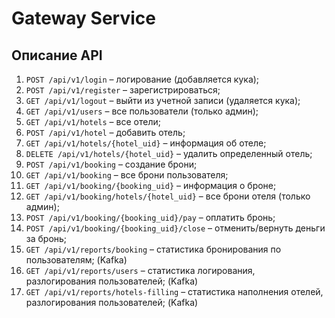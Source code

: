 # Gateway Service

## Описание API
1. `POST /api/v1/login` – логирование (добавляется кука);
2. `POST /api/v1/register` – зарегистрироваться;
3. `GET /api/v1/logout` – выйти из учетной записи (удаляется кука);
4. `GET /api/v1/users` – все пользователи (только админ);
5. `GET /api/v1/hotels` – все отели;
6. `POST /api/v1/hotel` – добавить отель;
7. `GET /api/v1/hotels/{hotel_uid}` – информация об отеле;
8. `DELETE /api/v1/hotels/{hotel_uid}` – удалить определенный отель;
9. `POST /api/v1/booking` – создание брони;
10. `GET /api/v1/booking` – все брони пользователя;
11. `GET /api/v1/booking/{booking_uid}` – информация о броне;
12. `GET /api/v1/booking/hotels/{hotel_uid}` – все брони отеля (только админ);
13. `POST /api/v1/booking/{booking_uid}/pay` – оплатить бронь;
14. `POST /api/v1/booking/{booking_uid}/close` – отменить/вернуть деньги за бронь;
15. `GET /api/v1/reports/booking` – статистика бронирования по пользователям; (Kafka)
16. `GET /api/v1/reports/users` – статистика логирования, разлогирования пользователей; (Kafka)
17. `GET /api/v1/reports/hotels-filling` – статистика наполнения отелей, разлогирования пользователей; (Kafka)
